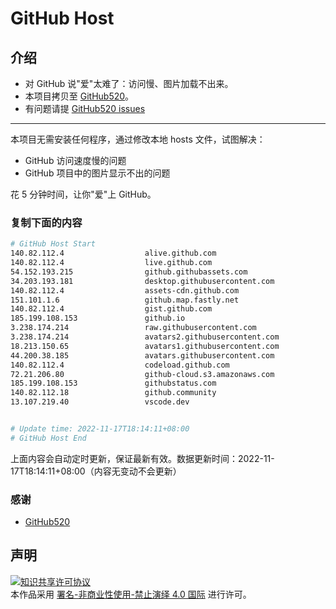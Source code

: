 # GitHub Host
## 介绍
- 对 GitHub 说"爱"太难了：访问慢、图片加载不出来。
- 本项目拷贝至 [GitHub520](https://github.com/521xueweihan/GitHub520)。
- 有问题请提 [GitHub520 issues](https://github.com/521xueweihan/GitHub520/issues/new)

---

本项目无需安装任何程序，通过修改本地 hosts 文件，试图解决：
- GitHub 访问速度慢的问题
- GitHub 项目中的图片显示不出的问题

花 5 分钟时间，让你"爱"上 GitHub。

### 复制下面的内容
```bash
# GitHub Host Start
140.82.112.4                  alive.github.com
140.82.112.4                  live.github.com
54.152.193.215                github.githubassets.com
34.203.193.181                desktop.githubusercontent.com
140.82.112.4                  assets-cdn.github.com
151.101.1.6                   github.map.fastly.net
140.82.112.4                  gist.github.com
185.199.108.153               github.io
3.238.174.214                 raw.githubusercontent.com
3.238.174.214                 avatars2.githubusercontent.com
18.213.150.65                 avatars1.githubusercontent.com
44.200.38.185                 avatars.githubusercontent.com
140.82.112.4                  codeload.github.com
72.21.206.80                  github-cloud.s3.amazonaws.com
185.199.108.153               githubstatus.com
140.82.112.18                 github.community
13.107.219.40                 vscode.dev


# Update time: 2022-11-17T18:14:11+08:00
# GitHub Host End

```
上面内容会自动定时更新，保证最新有效。数据更新时间：2022-11-17T18:14:11+08:00（内容无变动不会更新）

### 感谢

- [GitHub520](https://github.com/521xueweihan/GitHub520)

## 声明
<a rel="license" href="https://creativecommons.org/licenses/by-nc-nd/4.0/deed.zh"><img alt="知识共享许可协议" style="border-width: 0" src="https://licensebuttons.net/l/by-nc-nd/4.0/88x31.png"></a><br>本作品采用 <a rel="license" href="https://creativecommons.org/licenses/by-nc-nd/4.0/deed.zh">署名-非商业性使用-禁止演绎 4.0 国际</a> 进行许可。